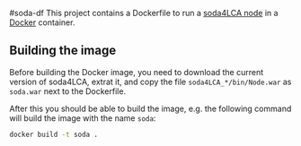 #soda-df
This project contains a Dockerfile to run a [soda4LCA node](https://bitbucket.org/okusche/soda4lca)
in a [Docker](https://www.docker.com/) container.

## Building the image
Before building the Docker image, you need to download the current version of
soda4LCA, extrat it, and copy the file `soda4LCA_*/bin/Node.war` as `soda.war`
next to the Dockerfile. 

After this you should be able to build the image, e.g. the following command
will build the image with the name `soda`:

```bash
docker build -t soda .
```
